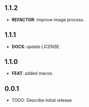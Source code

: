 ## 1.1.2

 - **REFACTOR**: improve image process.

## 1.1.1

 - **DOCS**: update LICENSE.

## 1.1.0

 - **FEAT**: added macos.

## 0.0.1

* TODO: Describe initial release.

